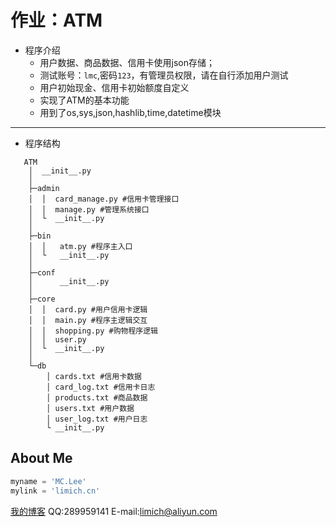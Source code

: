 ﻿# 作业：ATM

 - 程序介绍
    - 用户数据、商品数据、信用卡使用json存储；
    - 测试账号：`lmc`,密码`123`，有管理员权限，请在自行添加用户测试
    - 用户初始现金、信用卡初始额度自定义
    - 实现了ATM的基本功能
    - 用到了os,sys,json,hashlib,time,datetime模块

---

 - 程序结构
```
   ATM
    │  __init__.py
    │  
    ├─admin
    │  │  card_manage.py #信用卡管理接口
    │  │  manage.py #管理系统接口
    │  └  __init__.py  
    │        
    ├─bin
    │  │   atm.py #程序主入口
    │  └   __init__.py
    │      
    ├─conf
    │      __init__.py
    │      
    ├─core
    │  │  card.py #用户信用卡逻辑
    │  │  main.py #程序主逻辑交互
    │  │  shopping.py #购物程序逻辑
    │  │  user.py
    │  └  __init__.py
    │          
    └─db
        │ cards.txt #信用卡数据
        │ card_log.txt #信用卡日志
        │ products.txt #商品数据
        │ users.txt #用户数据
        │ user_log.txt #用户日志
        └ __init__.py
```            

## About Me
```python
myname = 'MC.Lee'
mylink = 'limich.cn'
```
[我的博客](https://limich.cn)
QQ:289959141
E-mail:limich@aliyun.com